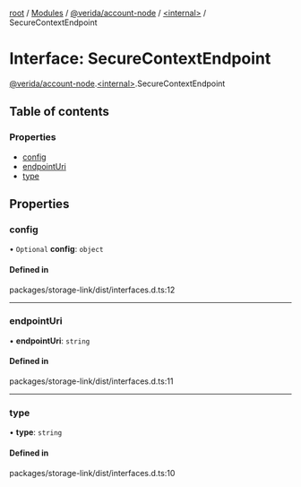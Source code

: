 [root](../README.md) / [Modules](../modules.md) / [@verida/account-node](../modules/verida_account_node.md) / [<internal\>](../modules/verida_account_node._internal_.md) / SecureContextEndpoint

# Interface: SecureContextEndpoint

[@verida/account-node](../modules/verida_account_node.md).[<internal\>](../modules/verida_account_node._internal_.md).SecureContextEndpoint

## Table of contents

### Properties

- [config](verida_account_node._internal_.SecureContextEndpoint.md#config)
- [endpointUri](verida_account_node._internal_.SecureContextEndpoint.md#endpointuri)
- [type](verida_account_node._internal_.SecureContextEndpoint.md#type)

## Properties

### config

• `Optional` **config**: `object`

#### Defined in

packages/storage-link/dist/interfaces.d.ts:12

___

### endpointUri

• **endpointUri**: `string`

#### Defined in

packages/storage-link/dist/interfaces.d.ts:11

___

### type

• **type**: `string`

#### Defined in

packages/storage-link/dist/interfaces.d.ts:10
